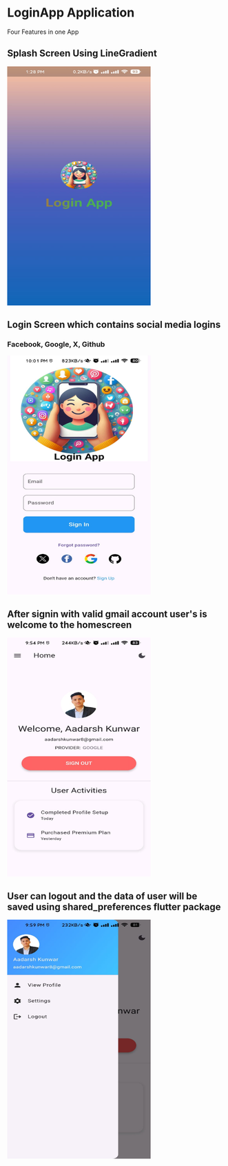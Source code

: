 # LoginApp Application
Four Features in one App
<h2> Splash Screen Using LineGradient</h2>
<p> <img src="https://github.com/aadarshk7/Login-App/blob/master/assets/screenshots/splashscreen.jpg" height = 555 width=333/> </p>
<h2>Login Screen which contains social media logins</h2>
<h3>Facebook, Google, X, Github</h3>
<p> <img src="https://github.com/aadarshk7/Login-App/blob/master/assets/screenshots/loginscreen.jpg" height = 555 width=333/> </p> 
<h2> After signin with valid gmail account user's is welcome to the homescreen</h2>
<p> <img src="https://github.com/aadarshk7/Login-App/blob/master/assets/screenshots/homescreen.jpg" height = 555 width=333/> </p>
<h2> User can logout and the data of user will be saved using shared_preferences flutter package</h2>
<p> <img src="https://github.com/aadarshk7/Login-App/blob/master/assets/screenshots/navscreen.jpg" height = 555 width=333/> </p>
<!-- <h2> Nodepad </h2>
<p> <img src="" height = 777 width=444/> </p> -->
